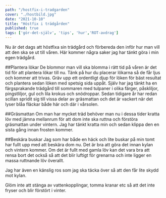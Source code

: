 ```yaml
---
path: "/hostfix-i-tradgarden"
cover: "./hostbild.jpg"
date: "2021-10-10"
title: "Höstfix i trädgården"
published: true
tags: ['gör-det-själv', 'tips', 'hur','ROT-avdrag']
---
```


Nu är det dags att höstfixa sin trädgård och förbereda den inför hur man vill att den ska se ut till våren. Här kommer några saker jag har tänkt göra i min egen trädgård. 

##Plantera lökar
De blommor man vill ska blomma i rätt tid på våren är det tid för att plantera lökar till nu. Tänk på hur du placerar lökarna så de får ljus och kommer att trivas. Gräv upp ett ordentligt djup för löken för bäst resultat och plantera sedan löken med spetsig sida uppåt. Själv har jag tänkt ha en färgsprakande trädgård till sommaren med tulpaner i olika färger, påskliljor, pingstliljor, gul och lila krokus och snödroppar. Sedan tidigare år har redan scillan spridit sig till vissa delar av gräsmattan och det är vackert när det lyser blåa fläckar både här och där i vårsolen. 

##Gräsmattan
Om man har mycket träd behöver man nu i dessa tider kratta löv med jämna mellanrum för att dom inte ska ruttna och förstöra gräsmattan under vintern.  Jag har tänkt kratta min och sedan klippa den en sista gång innan frosten kommer.

##Beskära buskar
Jag som har både en häck och lite buskar på min tomt har fullt upp med att beskära dom nu. Det är bra att göra det innan kylan och vintern kommer. Om det är fullt med gamla löv kan det vara bra att rensa bort det också så att det blir luftigt för grenarna och inte ligger en massa ruttnande löv överallt. 

Jag har även en känslig ros som jag ska täcka över så att den får lite skydd mot kylan. 

Glöm inte att stänga av vattenkopplingar, tomma kranar etc så att det inte fryser och blir förstört i vinter. 
